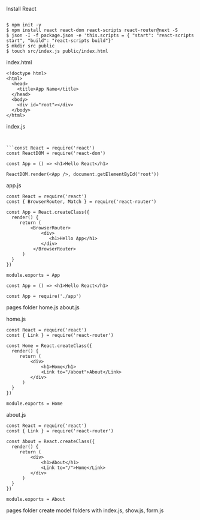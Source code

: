 Install React

```

$ npm init -y
$ npm install react react-dom react-scripts react-router@next -S
$ json -I -f package.json -e 'this.scripts = { "start": "react-scripts start", "build": "react-scripts build"}'
$ mkdir src public
$ touch src/index.js public/index.html

```
index.html

```
<!doctype html>
<html>
  <head>
    <title>App Name</title>
  </head>
  <body>
    <div id="root"></div>
  </body>
</html>

```
index.js

```


```const React = require('react')
const ReactDOM = require('react-dom')

const App = () => <h1>Hello React</h1>

ReactDOM.render(<App />, document.getElementById('root'))

```
app.js

```
const React = require('react')
const { BrowserRouter, Match } = require('react-router')

const App = React.createClass({
  render() {
     return (
         <BrowserRouter>
             <div>
                <h1>Hello App</h1>
             </div>
          </BrowserRouter>
      )
  }
})

module.exports = App
```

```
const App = () => <h1>Hello React</h1>

const App = require('./app')

```


pages folder
home.js
about.js

home.js
```
const React = require('react')
const { Link } = require('react-router')

const Home = React.createClass({
  render() {
     return (
         <div>
             <h1>Home</h1>
             <Link to="/about">About</Link>
         </div>
      )
  }
})

module.exports = Home
```
about.js

```
const React = require('react')
const { Link } = require('react-router')

const About = React.createClass({
  render() {
     return (
         <div>
             <h1>About</h1>
             <Link to="/">Home</Link>
         </div>
      )
  }
})

module.exports = About
```

pages folder create model folders with index.js, show.js, form.js
